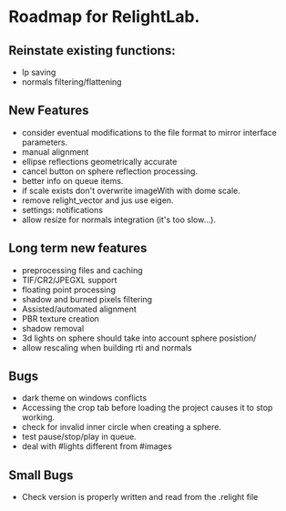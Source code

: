 # Roadmap for RelightLab.



## Reinstate existing functions:

* lp saving
* normals filtering/flattening

## New Features

* consider eventual modifications to the file format to mirror interface parameters.
* manual alignment
* ellipse reflections geometrically accurate
* cancel button on sphere reflection processing.
* better info on queue items.
* if scale exists don't overwrite imageWith with dome scale.
* remove relight_vector and jus use eigen.
* settings: notifications
* allow resize for normals integration (it's too slow...).

## Long term new features

* preprocessing files and caching
* TIF/CR2/JPEGXL support
* floating point processing
* shadow and burned pixels filtering
* Assisted/automated alignment
* PBR texture creation
* shadow removal
* 3d lights on sphere should take into account sphere posistion/
* allow rescaling when building rti and normals


## Bugs

* dark theme on windows conflicts
* Accessing the crop tab before loading the project causes it to stop working.
* check for invalid inner circle when creating a sphere.
* test pause/stop/play in queue.
* deal with #lights  different from #images

## Small Bugs

* Check version is properly written and read from the .relight file

